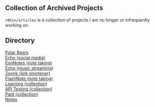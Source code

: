 ## Collection of Archived Projects
`r0hin/articles` is a collection of projects I am no longer or infrequently working on.

## Directory
<a href="https://r0h.in/articles/polarbears">Polar Bears<br>
<a href="https://r0h.in/articles/echo">Echo (social media)<br>
<a href="https://r0h.in/articles/eonnotes">EonNotes (note taking)<br>
<a href="https://r0h.in/articles/eonsound">Echo (music streaming)<br>
<a href="https://r0h.in/articles/zoonk">Zoonk (link shortener)</a><br>
<a href="https://r0h.in/articles/flashnote">FlashNote (note taking)<br>
<a href="https://r0h.in/articles/learning">Learning (collection)<br>
<a href="https://r0h.in/articles/apis">API Testing (collection)</a><br>
<a href="https://r0h.in/articles/paid">Paid (collection)</a><br>
<a href="https://r0h.in/articles/notes">Notes</a>